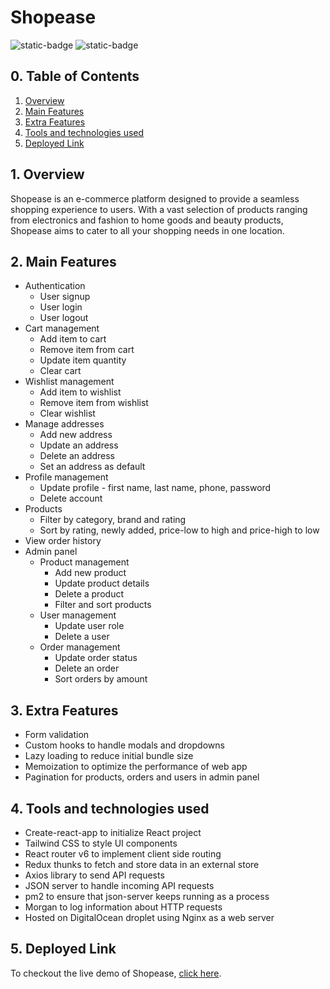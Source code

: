 # Shopease

![static-badge](https://img.shields.io/badge/built_with-love-red?style=for-the-badge)
![static-badge](https://img.shields.io/badge/status-success-limegreen?style=for-the-badge)

## 0. Table of Contents

1. [Overview](#1-overview)
2. [Main Features](#2-main-features)
3. [Extra Features](#3-extra-features)
4. [Tools and technologies used](#4-tools-and-technologies-used)
5. [Deployed Link](#5-deployed-link)

## 1. Overview

Shopease is an e-commerce platform designed to provide a seamless shopping experience to users. With a vast selection of products ranging from electronics and fashion to home goods and beauty products, Shopease aims to cater to all your shopping needs in one location.

## 2. Main Features

- Authentication
  - User signup
  - User login
  - User logout
- Cart management
  - Add item to cart
  - Remove item from cart
  - Update item quantity
  - Clear cart
- Wishlist management
  - Add item to wishlist
  - Remove item from wishlist
  - Clear wishlist
- Manage addresses
  - Add new address
  - Update an address
  - Delete an address
  - Set an address as default
- Profile management
  - Update profile - first name, last name, phone, password
  - Delete account 
- Products
  - Filter by category, brand and rating
  - Sort by rating, newly added, price-low to high and price-high to low
- View order history
- Admin panel
  - Product management
    - Add new product
    - Update product details
    - Delete a product
    - Filter and sort products
  - User management
    - Update user role
    - Delete a user
  - Order management
    - Update order status
    - Delete an order
    - Sort orders by amount

## 3. Extra Features
   
- Form validation
- Custom hooks to handle modals and dropdowns
- Lazy loading to reduce initial bundle size
- Memoization to optimize the performance of web app
- Pagination for products, orders and users in admin panel

## 4. Tools and technologies used

- Create-react-app to initialize React project
- Tailwind CSS to style UI components
- React router v6 to implement client side routing
- Redux thunks to fetch and store data in an external store
- Axios library to send API requests
- JSON server to handle incoming API requests
- pm2 to ensure that json-server keeps running as a process
- Morgan to log information about HTTP requests
- Hosted on DigitalOcean droplet using Nginx as a web server 

## 5. Deployed Link

To checkout the live demo of Shopease, [click here](http://shopease.shubhampurwar.in).
